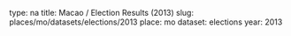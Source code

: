 type: na
title: Macao / Election Results (2013)
slug: places/mo/datasets/elections/2013
place: mo
dataset: elections
year: 2013
